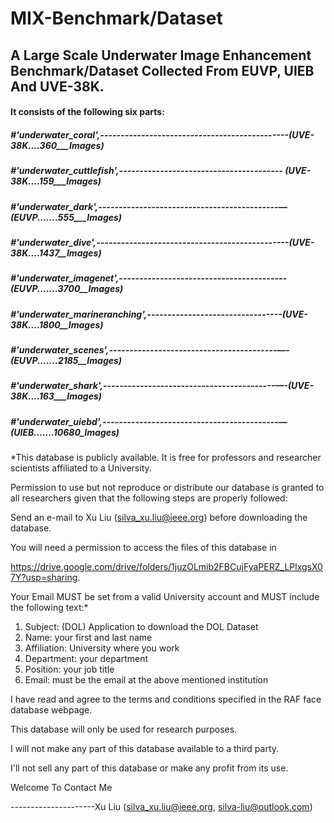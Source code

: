 MIX-Benchmark/Dataset
=====================

A Large Scale Underwater Image Enhancement Benchmark/Dataset Collected From EUVP, UIEB And UVE-38K.
---------------------------------------------------------------------------------------------------

#### It consists of the following six parts:

##### *#'underwater_coral',----------------------------------------------(UVE-38K....360___Images)*

##### *#'underwater_cuttlefish',---------------------------------------- (UVE-38K....159___Images)*

##### *#'underwater_dark',--------------------------------------------—(EUVP.......555___Images)*

##### *#'underwater_dive',-----------------------------------------------(UVE-38K....1437__Images)*

##### *#'underwater_imagenet',-----------------------------------------(EUVP.......3700__Images)*

##### *#'underwater_marineranching',---------------------------------(UVE-38K....1800__Images)*

##### *#'underwater_scenes',-----------------------------------------—-(EUVP.......2185__Images)*

##### *#'underwater_shark',------------------------------------------—-(UVE-38K....163___Images)*

##### *#'underwater_uiebd',-------------------------------------------—(UIEB.......10680_Images)* 


*This database is publicly available. It is free for professors and researcher scientists affiliated to a University. 

Permission to use but not reproduce or distribute our database is granted to all researchers given that the following steps are properly followed: 

Send an e-mail to Xu Liu ([silva_xu.liu@ieee.org](mailto:silva_xu.liu@ieee.org)) before downloading the database. 

You will need a permission to access the files of this database in 

https://drive.google.com/drive/folders/1juzOLmib2FBCujFyaPERZ_LPlxgsX07Y?usp=sharing. 

Your Email MUST be set from a valid University account and MUST include the following text:*

1. Subject: (DOL) Application to download the DOL Dataset          
2. Name: your first and last name
3. Affiliation: University where you work
4. Department: your department
5. Position: your job title
6. Email: must be the email at the above mentioned institution

I have read and agree to the terms and conditions specified in the RAF face database webpage. 

This database will only be used for research purposes. 

I will not make any part of this database available to a third party. 

I'll not sell any part of this database or make any profit from its use.

Welcome To Contact Me

---------------------Xu Liu (silva_xu.liu@ieee.org, silva-liu@outlook.com)




